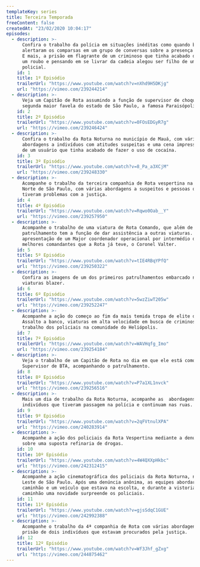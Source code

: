 ```yaml
---
templateKey: series
title: Terceira Temporada
freeContent: false
createdAt: "23/02/2020 10:04:17"
episodes:
  - description: >-
      Confira o trabalho da polícia em situações inéditas como quando bandidos
      alertaram os comparsas em um grupo de conversas sobre a presença da Rota.
      E mais, a prisão em flagrante de um criminoso que tinha acabado de efetuar
      um roubo e pensando em se livrar da cadeia alegou ser filho de um
      policial.
    id: 1
    title: 1º Episódio
    trailerUrl: "https://www.youtube.com/watch?v=nXhd9H5DKjg"
    url: "https://vimeo.com/239244214"
  - description: >-
      Veja um Capitão de Rota assumindo a função de supervisor de choque, na
      segunda maior favela do estado de São Paulo, a famosa Paraisópolis.
    id: 2
    title: 2º Episódio
    trailerUrl: "https://www.youtube.com/watch?v=0FOsEDGyR7g"
    url: "https://vimeo.com/239246424"
  - description: >-
      Confira o trabalho da Rota Noturna no município de Mauá, com várias
      abordagens a indivíduos com atitudes suspeitas e uma cena impressionante
      de um usuário que tinha acabado de fazer o uso de cocaína.
    id: 3
    title: 3º Episódio
    trailerUrl: "https://www.youtube.com/watch?v=8_Pa_a3XCjM"
    url: "https://vimeo.com/239248330"
  - description: >-
      Acompanhe o trabalho da terceira companhia de Rota vespertina na Zona
      Norte de São Paulo, com várias abordagens a suspeitos e pessoas que
      tiveram problemas com a justiça.
    id: 4
    title: 4º Episódio
    trailerUrl: "https://www.youtube.com/watch?v=Rqwo0Oab__Y"
    url: "https://vimeo.com/239257950"
  - description: >-
      Acompanhe o trabalho de uma viatura de Rota Comando, que além de fazer o
      patrulhamento tem a função de dar assistência a outras viaturas. E mais, a
      apresentação de um Major coordenador operacional por intermédio de um dos
      melhores comandantes que a Rota já teve, o Coronel Valter.
    id: 5
    title: 5º Episódio
    trailerUrl: "https://www.youtube.com/watch?v=tIE4RBqYPfQ"
    url: "https://vimeo.com/239250322"
  - description: >-
      Confira as imagens de um dos primeiros patrulhamentos embarcado nas
      viaturas blazer.
    id: 6
    title: 6º Episódio
    trailerUrl: "https://www.youtube.com/watch?v=5wzZiwT205w"
    url: "https://vimeo.com/239252247"
  - description: >-
      Acompanhe a ação do começo ao fim da mais temida tropa de elite do Brasil.
      Assalto a banco, viaturas em alta velocidade em busca de criminosos e o
      trabalho dos policiais na comunidade do Heliópolis.
    id: 7
    title: 7º Episódio
    trailerUrl: "https://www.youtube.com/watch?v=WAVHqfg_Imo"
    url: "https://vimeo.com/239254184"
  - description: >-
      Veja o trabalho de um Capitão de Rota no dia em que ele está como
      Supervisor de BTA, acompanhando o patrulhamento.
    id: 8
    title: 8º Episódio
    trailerUrl: "https://www.youtube.com/watch?v=P7a1XL1nvck"
    url: "https://vimeo.com/239256516"
  - description: >-
      Mais um dia de trabalho da Rota Noturna, acompanhe as  abordagens a
      indivíduos que tiveram passagem na polícia e continuam nas ruas.
    id: 9
    title: 9º Episódio
    trailerUrl: "https://www.youtube.com/watch?v=2qFVtnulXPA"
    url: "https://vimeo.com/240283914"
  - description: >-
      Acompanhe a ação dos policiais da Rota Vespertina mediante a denuncia
      sobre uma suposta refinaria de drogas.
    id: 10
    title: 10º Episódio
    trailerUrl: "https://www.youtube.com/watch?v=4W4QXXpHkbc"
    url: "https://vimeo.com/242312415"
  - description: >-
      Acompanhe a ação cinematográfica dos policiais da Rota Noturna, na Zona
      Leste de São Paulo. Após uma denúncia anônima, as equipes abordaram um
      caminhão e um veículo que estava na escolta, e durante a vistoria no
      caminhão uma novidade surpreende os policiais.
    id: 11
    title: 11º Episódio
    trailerUrl: "https://www.youtube.com/watch?v=gjsSdqC1GUE"
    url: "https://vimeo.com/242992388"
  - description: >-
      Acompanhe o trabalho da 4ª companhia de Rota com várias abordagens, e a
      prisão de dois indivíduos que estavam procurados pela justiça.
    id: 12
    title: 12º Episódio
    trailerUrl: "https://www.youtube.com/watch?v=Wf3Jhf_gZxg"
    url: "https://vimeo.com/244875462"
---
```

